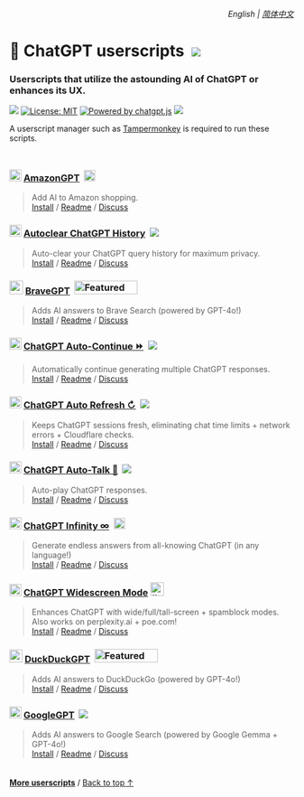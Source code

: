 <div align="right">
    <h6>
        <picture>
            <source type="image/svg+xml" media="(prefers-color-scheme: dark)" srcset="https://cdn.jsdelivr.net/gh/adamlui/userscripts/assets/images/icons/earth/white/icon32.svg">
            <img height=14 src="https://cdn.jsdelivr.net/gh/adamlui/userscripts/assets/images/icons/earth/black/icon32.svg">
        </picture>
        &nbsp;English |
        <a href="zh-cn#readme">简体中文</a>
    </h6>
</div>

# 🤖 ChatGPT userscripts &nbsp;[![](https://img.shields.io/twitter/url/http/shields.io.svg?style=social)](https://twitter.com/intent/tweet?text=Check%20these%20%23ChatGPT%20userscripts%20out%21&url=https://github.com/adamlui/userscripts/tree/master/chatgpt&hashtags=greasemonkey,userscript,javascript,ai)

### Userscripts that utilize the astounding AI of ChatGPT or enhances its UX.

![](https://img.shields.io/badge/Users-200,000+-blue?logo=weightsandbiases&logoColor=white&labelColor=464646&style=for-the-badge)
[![License: MIT](https://img.shields.io/badge/License-MIT-orange.svg?logo=internetarchive&logoColor=white&labelColor=464646&style=for-the-badge)](../LICENSE.md)
[![Powered by chatgpt.js](https://img.shields.io/badge/Powered_by-chatgpt.js-black?logo=gamejolt&logoColor=white&labelColor=464646&style=for-the-badge)](https://github.com/KudoAI/chatgpt.js?utm_source=userscripts&utm_content=github_shield)
<img src="https://img.shields.io/badge/jsDelivr_Requests-2,700,000+/month-2bbbd8.svg?logo=jsdelivr&logoColor=white&labelColor=464646&style=for-the-badge">

A userscript manager such as [Tampermonkey](https://www.tampermonkey.net/) is required to run these scripts.

<img height=10px width="100%" src="https://cdn.jsdelivr.net/gh/adamlui/userscripts/assets/images/separators/gradient-aqua.png">

### <img src="https://amazongpt.kudoai.com/assets/images/icons/amazongpt/black-gold-teal/icon48.png" width=21> [AmazonGPT](../amazongpt) &nbsp;<img height=20 src="https://amazongpt.kudoai.com/assets/images/badges/wolfram-award/gold-badge.png">

> Add AI to Amazon shopping.
<br>[Install](https://raw.githubusercontent.com/KudoAI/amazongpt/main/greasemonkey/amazongpt.user.js) /
[Readme](../amazongpt/#readme) /
[Discuss](https://github.com/adamlui/userscripts/discussions)

### <picture><source media="(prefers-color-scheme: dark)" srcset="https://assets.autoclearchatgpt.com/images/icons/openai/white/icon32.png"><img width=21 src="https://assets.autoclearchatgpt.com/images/icons/openai/black/icon32.png"></picture> [Autoclear ChatGPT History](../autoclear-chatgpt-history) &nbsp;<a href="https://github.com/awesome-scripts/awesome-userscripts#privacy"><img src="https://assets.autoclearchatgpt.com/images/badges/awesome/badge.svg"></a>

> Auto-clear your ChatGPT query history for maximum privacy.
<br>[Install](https://gm.autoclearchatgpt.com) /
[Readme](../autoclear-chatgpt-history/#readme) /
[Discuss](https://github.com/adamlui/userscripts/discussions)

### <img src="https://assets.bravegpt.com/images/icons/bravegpt/icon48.png" width=24> [BraveGPT](../bravegpt) &nbsp;<a href="https://www.producthunt.com/posts/bravegpt?utm_source=badge-featured&utm_medium=badge&utm_souce=badge-bravegpt"><img alt="Featured on Product Hunt" width="112" height="24" src="https://api.producthunt.com/widgets/embed-image/v1/featured.svg?post_id=385630&theme=light"></a>

> Adds AI answers to Brave Search (powered by GPT-4o!)
<br>[Install](https://gm.bravegpt.com) /
[Readme](../bravegpt/#readme) /
[Discuss](https://github.com/adamlui/userscripts/discussions)

### <picture><source media="(prefers-color-scheme: dark)" srcset="https://assets.chatgptautocontinue.com/images/icons/openai/white/icon32.png"><img width=21 src="https://assets.chatgptautocontinue.com/images/icons/openai/black/icon32.png"></picture> [ChatGPT Auto-Continue ⏩](../chatgpt-auto-continue) &nbsp;<a href="https://github.com/awesome-scripts/awesome-userscripts#chatgpt"><img src="https://assets.chatgptautocontinue.com/images/badges/awesome/badge.svg"></a>

> Automatically continue generating multiple ChatGPT responses.
<br>[Install](https://gm.chatgptautocontinue.com) /
[Readme](../chatgpt-auto-continue/#readme) /
[Discuss](https://github.com/adamlui/userscripts/discussions)

### <picture><source media="(prefers-color-scheme: dark)" srcset="https://assets.chatgptautorefresh.com/images/icons/openai/white/icon32.png"><img width=21 src="https://assets.chatgptautorefresh.com/images/icons/openai/black/icon32.png"></picture> [ChatGPT Auto Refresh ↻](../chatgpt-auto-refresh) &nbsp;<a href="https://github.com/awesome-scripts/awesome-userscripts#chatgpt"><img src="https://assets.chatgptautorefresh.com/images/badges/awesome/badge.svg"></a>

> Keeps ChatGPT sessions fresh, eliminating chat time limits + network errors + Cloudflare checks.
<br>[Install](https://gm.chatgptautorefresh.com) /
[Readme](../chatgpt-auto-refresh/#readme) /
[Discuss](https://github.com/adamlui/userscripts/discussions)

### <picture><source type="image/png" media="(prefers-color-scheme: dark)" srcset="https://assets.chatgptautotalk.com/images/icons/openai/white/icon32.png"><img width=21 src="https://assets.chatgptautotalk.com/images/icons/openai/black/icon32.png"></picture> [ChatGPT Auto-Talk 📣](../chatgpt-auto-talk) &nbsp;<a href="https://github.com/awesome-scripts/awesome-userscripts#chatgpt"><img src="https://assets.chatgptautotalk.com/images/badges/awesome/badge.svg"></a>

> Auto-play ChatGPT responses.
<br>[Install](https://gm.chatgptautotalk.com) /
[Readme](../chatgpt-auto-talk/#readme) /
[Discuss](https://github.com/adamlui/userscripts/discussions)

### <picture><source media="(prefers-color-scheme: dark)" srcset="https://assets.chatgptinfinity.com/images/icons/openai/white/icon32.png"><img width=21 src="https://assets.chatgptinfinity.com/images/icons/openai/black/icon32.png"></picture> [ChatGPT Infinity ∞](../chatgpt-infinity) &nbsp;<a href="https://chrome.chatgptinfinity.com"><img alt="Featured by Google" height=20 src="https://assets.chatgptinfinity.com/images/badges/chrome-web-store/featured-by-google/badge500x91.png"></a>

> Generate endless answers from all-knowing ChatGPT (in any language!)
<br>[Install](https://gm.chatgptinfinity.com) /
[Readme](../chatgpt-infinity/#readme) /
[Discuss](https://github.com/adamlui/userscripts/discussions)

### <img width=21 src="https://assets.chatgptwidescreen.com/images/icons/widescreen-robot-emoji/icon32.png"> [ChatGPT Widescreen Mode](../chatgpt-widescreen) <img alt="#2 UX Product of the Week on Product Hunt" width="auto" height="24" src="https://assets.chatgptwidescreen.com/images/badges/product-hunt/product-of-the-week-2-larger-centered-rounded-light.svg?v=02d9942">

> Enhances ChatGPT with wide/full/tall-screen + spamblock modes. Also works on perplexity.ai + poe.com!
<br>[Install](https://gm.chatgptwidescreen.com) /
[Readme](../chatgpt-widescreen/#readme) /
[Discuss](https://github.com/adamlui/userscripts/discussions)

### <img src="https://assets.ddgpt.com/images/icons/duckduckgpt/icon48.png" width=23> [DuckDuckGPT](../duckduckgpt) &nbsp;<a href="https://www.producthunt.com/posts/duckduckgpt?utm_source=badge-featured&utm_medium=badge&utm_souce=badge-duckduckgpt"><img alt="Featured on Product Hunt" width="112" height="24" src="https://api.producthunt.com/widgets/embed-image/v1/featured.svg?post_id=379261&theme=light"></a>

> Adds AI answers to DuckDuckGo (powered by GPT-4o!)
<br>[Install](https://gm.ddgpt.com) /
[Readme](../duckduckgpt/#readme) /
[Discuss](https://github.com/adamlui/userscripts/discussions)

### <picture><source media="(prefers-color-scheme: dark)" srcset="https://assets.googlegpt.io/images/icons/googlegpt/white/icon32.png"><img width=21 src="https://assets.googlegpt.io/images/icons/googlegpt/black/icon32.png"></picture> [GoogleGPT](../googlegpt) &nbsp;<a href="https://github.com/awesome-scripts/awesome-userscripts#privacy"><img src="https://assets.googlegpt.io/images/badges/awesome/badge.svg"></a>

> Adds AI answers to Google Search (powered by Google Gemma + GPT-4o!)
<br>[Install](https://gm.googlegpt.io) /
[Readme](../googlegpt/#readme) /
[Discuss](https://github.com/adamlui/userscripts/discussions)

<img height=6px width="100%" src="https://cdn.jsdelivr.net/gh/adamlui/userscripts/assets/images/separators/gradient-aqua.png">

<a href="https://github.com/adamlui/userscripts">**More userscripts**</a> /
<a href="#english--简体中文">Back to top ↑</a>
